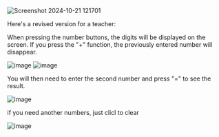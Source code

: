 



![Screenshot 2024-10-21 121701](https://github.com/user-attachments/assets/52f2fb37-bafe-443f-8d0e-c5b2d163c4d6)


Here's a revised version for a teacher:


When pressing the number buttons, the digits will be displayed on the screen. If you press the "+" function, the previously entered number will disappear.


![image](https://github.com/user-attachments/assets/b957fe71-e138-48b9-aacd-87f3f33b42c9)      ![image](https://github.com/user-attachments/assets/a2be8513-709c-4aa5-ad52-1741ed6f533e)


You will then need to enter the second number and press "=" to see the result.



![image](https://github.com/user-attachments/assets/091242b1-16b7-4952-a064-6279d96dd235)



if you need another numbers, just clicl to clear 

![image](https://github.com/user-attachments/assets/a4fd4247-1d2a-4009-bcaa-06c69f9ca573)
